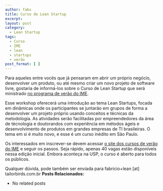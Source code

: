 ```yaml
---
author: fabs
title: Curso de Lean Startup
excerpt:
layout: post
category:
  - Lean Startup
tags:
  - Curso
  - IME
  - lean
  - startups
  - verão
post_format: [ ]
---
```

Para aqueles entre vocês que já pensaram em abrir um próprio negócio, desenvolver um produto, ou até mesmo criar um novo projeto de software livre, gostaria de informá-los sobre o Curso de Lean Startup que será ministrado [no programa de verão do IME][1]. 

Esse workshop oferecerá uma introdução ao tema Lean Startups, focada em dinâmicas onde os participantes se juntarão em grupos de forma a desenvolver um projeto próprio usando conceitos e técnicas da metodologia. As atividades serão facilitadas por empreendedores da área de técnologia e doutorandos com experiência em métodos ágeis e desenvolvimento de produtos em grandes empresas de TI brasileiras. O tema em si é muito novo, e esse é um curso inédito em São Paulo.

Os interessados em inscrever-se devem acessar [o site dos cursos de verão do IME][2] e seguir os passos. Seja rápido, apenas 40 vagas estão disponíveis nessa edição inicial. Embora aconteça na USP, o curso é aberto para todos os públicos.

Qualquer dúvida, pode também ser enviada para fabricio+lean [at] tailorbirds.com.br 
**Posts Relacionados:** 
*   No related posts












 [1]: http://www.ime.usp.br/verao/index.php?secao=difusao&anoID=1#B.22
 [2]: http://www.ime.usp.br/verao/index.php?secao=horario





